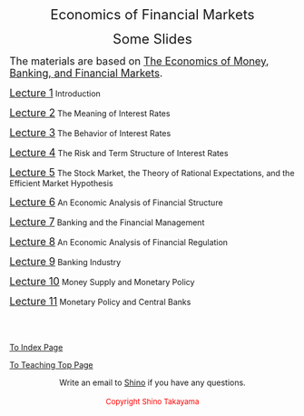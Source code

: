 <p align="center"><span style="font-size: x-large;">Economics of Financial Markets</span></p>
<p align="center"><span style="font-size: x-large;">Some Slides</span></p>
<p><font size="4">The materials are based on <a title="" href="https://www.amazon.com/Economics-Banking-Financial-Markets-Pearson/dp/0133836797">The Economics of Money, Banking, and Financial Markets</a>.</font></p>
<p><a title="" href="https://shinotakayama.github.io/7200/Lecture1.pdf"><span style="font-size: large;">Lecture 1</span></a> Introduction</p>
<p><a title="" href="https://shinotakayama.github.io/7200/Lecture2.pdf"><span style="font-size: large;">Lecture 2</span></a> The Meaning of Interest Rates</p>
<p><a title="" href="https://shinotakayama.github.io/7200/Lecture3.pdf"><span style="font-size: large;">Lecture 3</span></a> The Behavior of Interest Rates</p>
<p><a title="" href="https://shinotakayama.github.io/7200/Lecture4.pdf"><span style="font-size: large;">Lecture 4</span></a> The Risk and Term Structure of Interest Rates</p>
<p><a title="" href="https://shinotakayama.github.io/7200/Lecture5.pdf"><span style="font-size: large;">Lecture 5</span></a> The Stock Market, the Theory of Rational Expectations, and the Efficient Market Hypothesis</p>
<p><a title="" href="https://shinotakayama.github.io/7200/Lecture6.pdf"><span style="font-size: large;">Lecture 6</span></a> An Economic Analysis of Financial Structure</p>
<p><a title="" href="https://shinotakayama.github.io/7200/Lecture7.pdf"><span style="font-size: large;">Lecture 7</span></a> Banking and the Financial Management</p>
<p><a title="" href="https://shinotakayama.github.io/7200/Lecture8.pdf"><span style="font-size: large;">Lecture 8</span></a> An
Economic Analysis of Financial Regulation</p>
<p><a title="" href="https://shinotakayama.github.io/7200/Lecture9.pdf"><span style="font-size: large;">Lecture 9</span></a> Banking Industry</p>
<p><a title="" href="https://shinotakayama.github.io/7200/Lecture10.pdf"><span style="font-size: large;">Lecture 10</span></a> Money Supply and Monetary Policy</p>
<p><a title="" href="https://shinotakayama.github.io/7200/Lecture11.pdf"><span style="font-size: large;">Lecture 11</span></a> Monetary Policy and Central Banks</p>
<br><br>
<p><a title="" href="https://www.shinotakayama.com">To Index Page</a></p>
<p><a title="" href="https://shinotakayama.github.io/teaching/">To Teaching Top Page</a></p>

<center>Write an email to <a href="mailto:s.takayama1@uq.edu.au">Shino</a> if you have any questions. <br /> <br /><span style="color: #ff0000; font-size: small;">Copyright Shino Takayama </span></center>
